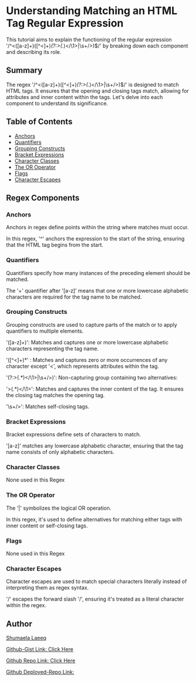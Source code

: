 # Understanding Matching an HTML Tag Regular Expression

This tutorial aims to explain the functioning of the regular expression '/^<([a-z]+)([^<]+)*(?:>(.*)<\/\1>|\s+\/>)$/' by breaking down each component and describing its role.

## Summary

The regex '/^<([a-z]+)([^<]+)*(?:>(.*)<\/\1>|\s+\/>)$/' is designed to match HTML tags. It ensures that the opening and closing tags match, allowing for attributes and inner content within the tags. Let's delve into each component to understand its significance.

## Table of Contents

- [Anchors](#anchors)
- [Quantifiers](#quantifiers)
- [Grouping Constructs](#grouping-constructs)
- [Bracket Expressions](#bracket-expressions)
- [Character Classes](#character-classes)
- [The OR Operator](#the-or-operator)
- [Flags](#flags)
- [Character Escapes](#character-escapes)

## Regex Components

### Anchors
Anchors in regex define points within the string where matches must occur. 

In this regex, '^' anchors the expression to the start of the string, ensuring that the HTML tag begins from the start.  

### Quantifiers
Quantifiers specify how many instances of the preceding element should be matched. 

The '+' quantifier after '[a-z]' means that one or more lowercase alphabetic characters are required for the tag name to be matched.

### Grouping Constructs
Grouping constructs are used to capture parts of the match or to apply quantifiers to multiple elements.

'([a-z]+)': Matches and captures one or more lowercase alphabetic characters representing the tag name.

'([^<]+)*' : Matches and captures zero or more occurrences of any character except '<', which represents attributes within the tag.

'(?:>(.*)<\/\1>|\s+\/>)': Non-capturing group containing two alternatives:

'>(.*)<\/\1>': Matches and captures the inner content of the tag. It ensures the closing tag matches the opening tag.

'\s+\/>': Matches self-closing tags.

### Bracket Expressions
Bracket expressions define sets of characters to match. 

'[a-z]' matches any lowercase alphabetic character, ensuring that the tag name consists of only alphabetic characters.

### Character Classes
None used in this Regex

### The OR Operator
The '|' symbolizes the logical OR operation. 

In this regex, it's used to define alternatives for matching either tags with inner content or self-closing tags.

### Flags
None used in this Regex

### Character Escapes
Character escapes are used to match special characters literally instead of interpreting them as regex syntax. 

'\/' escapes the forward slash '/', ensuring it's treated as a literal character within the regex.

## Author
[Shumaela Laeeq](https://github.com/shumaela)

[Github-Gist Link: Click Here](https://gist.github.com/shumaela/9be3650dafa90f142db27ee2b34a4be4)

[Github Repo Link: Click Here](https://github.com/shumaela/sh-Regextutorial)

[Github Deployed-Repo Link:](https://shumaela.github.io/sh-Regextutorial/)